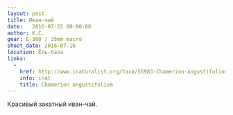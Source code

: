 ```yaml
---
layout: post
title: Иван-чай
date:   2016-07-22 00:00:00
author: К.С.
gear: E-300 / 35mm macro
shoot_date: 2016-07-16
location: Ёль-база
links:
  -
    href: http://www.inaturalist.org/taxa/55983-Chamerion-angustifolium
    info: inat
    title: Chamerion angustifolium
---
```


Красивый закатный иван-чай.
